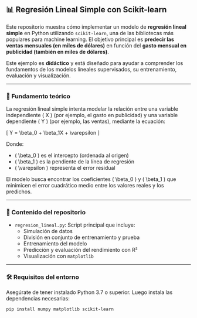 ## 📊 Regresión Lineal Simple con Scikit-learn

Este repositorio muestra cómo implementar un modelo de **regresión lineal simple** en Python utilizando `scikit-learn`, una de las bibliotecas más populares para machine learning. El objetivo principal es **predecir las ventas mensuales (en miles de dólares)** en función del **gasto mensual en publicidad (también en miles de dólares)**.

Este ejemplo es **didáctico** y está diseñado para ayudar a comprender los fundamentos de los modelos lineales supervisados, su entrenamiento, evaluación y visualización.

---

### 🧱 Fundamento teórico

La regresión lineal simple intenta modelar la relación entre una variable independiente \( X \) (por ejemplo, el gasto en publicidad) y una variable dependiente \( Y \) (por ejemplo, las ventas), mediante la ecuación:

\[
Y = \beta_0 + \beta_1X + \varepsilon
\]

Donde:

- \( \beta_0 \) es el intercepto (ordenada al origen)
- \( \beta_1 \) es la pendiente de la línea de regresión
- \( \varepsilon \) representa el error residual

El modelo busca encontrar los coeficientes \( \beta_0 \) y \( \beta_1 \) que minimicen el error cuadrático medio entre los valores reales y los predichos.

---

### 📁 Contenido del repositorio

- `regresion_lineal.py`: Script principal que incluye:
  - Simulación de datos
  - División en conjunto de entrenamiento y prueba
  - Entrenamiento del modelo
  - Predicción y evaluación del rendimiento con R²
  - Visualización con `matplotlib`

---

### 🛠️ Requisitos del entorno

Asegúrate de tener instalado Python 3.7 o superior. Luego instala las dependencias necesarias:

```bash
pip install numpy matplotlib scikit-learn
